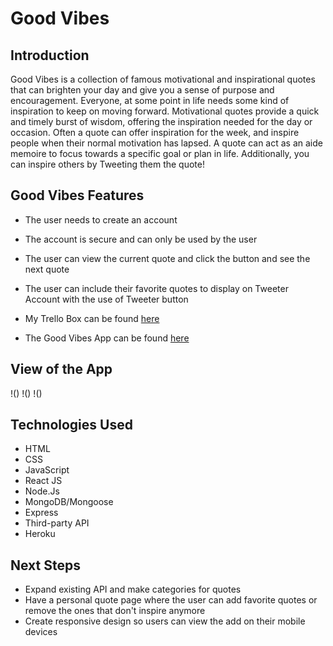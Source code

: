 # Good Vibes
## Introduction

Good Vibes is a collection of famous motivational and inspirational quotes that can brighten your day and give you a sense of purpose and encouragement.  Everyone, at some point in life needs some kind of inspiration to keep on moving forward.  Motivational quotes provide a quick and timely burst of wisdom, offering the inspiration needed for the day or occasion. Often a quote can offer inspiration for the week, and inspire people when their normal motivation has lapsed. A quote can act as an aide memoire to focus towards a specific goal or plan in life. Additionally, you can inspire others by Tweeting them the quote! 

## Good Vibes Features

* The user needs to create an account
* The account is secure and can only be used by the user
* The user can view the current quote and click the button and see the next quote
* The user can include their favorite quotes to display on Tweeter Account with the use of Tweeter button


* My Trello Box can be found [here](https://trello.com/b/Qn78tiHp/good-vibes) 
* The Good Vibes App can be found [here]()

## View of the App
!()
!()
!()

## Technologies Used

* HTML
* CSS
* JavaScript
* React JS
* Node.Js
* MongoDB/Mongoose
* Express
* Third-party API
* Heroku

## Next Steps

* Expand existing API and make categories for quotes
* Have a personal quote page where the user can add favorite quotes or remove the ones that don't inspire anymore
* Create responsive design so users can view the add on their mobile devices
